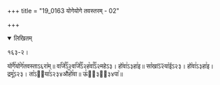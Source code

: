 +++
title = "19_0163 योगेयोगे तवस्तरम् - 02"

+++
<details open><summary>लिखितम्</summary>

१६३-२।

यो꣥꣯गे꣯यो꣯गे꣯तवस्ताऽ६रा꣥म्॥ वा꣡꣯जे꣰꣯ऽ२वा꣡꣯जे꣰꣯ऽ२ह꣡वा꣰꣯ऽ२महेऽ३। हो꣡वा꣢ऽ३हा꣢इ॥ सा꣡खाऽ᳒२᳒या꣡ईऽ२३। हो꣡वा꣢ऽ३हा꣢इ। द्रमू꣡ऽ२३। ता꣡ऽ२᳐या꣣ऽ२३४औ꣥꣯हो꣯वा॥ ऊ꣢ऽ᳐३२᳐३४पा꣥॥
</details>